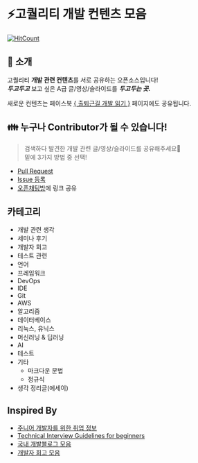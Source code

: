 # :zap:고퀄리티 개발 컨텐츠 모음
[![HitCount](http://hits.dwyl.io/Integerous/goQuality-dev-contents.svg)](http://hits.dwyl.io/Integerous/goQuality-dev-contents)

## :mega: 소개
고퀄리티 **개발 관련 컨텐츠**를 서로 공유하는 오픈소스입니다!  
***두고두고*** 보고 싶은 A급 글/영상/슬라이드를 ***두고두는 곳.***  

새로운 컨텐츠는 페이스북 [{ 출퇴근길 개발 읽기 }](http://bit.ly/2zX6Zmo) 페이지에도 공유됩니다.

## :family: 누구나 Contributor가 될 수 있습니다!
>검색하다 발견한 개발 관련 글/영상/슬라이드를 공유해주세요:pray:  
밑에 3가지 방법 중 선택!
- [Pull Request]()
- [Issue 등록]()
- [오픈채팅방](http://bit.ly/2QxBmW5)에 링크 공유  

## 카테고리
- 개발 관련 생각
- 세미나 후기
- 개발자 회고
- 테스트 관련
- 언어
- 프레임워크
- DevOps
- IDE
- Git
- AWS
- 알고리즘
- 데이터베이스
- 리눅스, 유닉스
- 머신러닝 & 딥러닝
- AI
- 테스트
- 기타
  - 마크다운 문법
  - 정규식
- 생각 정리글(에세이)


## Inspired By
- [주니어 개발자를 위한 취업 정보](https://github.com/jojoldu/junior-recruit-scheduler)
- [Technical Interview Guidelines for beginners](https://github.com/JaeYeopHan/Interview_Question_for_Beginner)
- [국내 개발블로그 모음](https://github.com/sarojaba/awesome-devblog)
- [개발자 회고 모음](https://github.com/oaksong/developers-retrospective)
